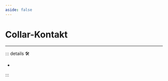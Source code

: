 ```yaml
---
aside: false
---
```

# Collar-Kontakt

---

<!-- =================================================== -->
<!-- =================================================== -->
<!-- =================================================== -->
<!-- =================================================== -->
<!-- =================================================== -->
::: details 🛠

-

:::
